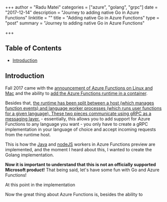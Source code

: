 +++
author = "Radu Matei"
categories = ["azure", "golang", "grpc"]
date = "2017-12-14"
description = "Journey to adding native Go in Azure Functions"
linktitle = ""
title = "Adding native Go in Azure Functions"
type = "post"
summary = "Journey to adding native Go in Azure Functions"

+++

Table of Contents
-----------------

- [Introduction](#introduction)

Introduction
-------------

Fall 2017 came with the [announcement of Azure Functions on Linux and Mac](https://azure.microsoft.com/en-us/blog/serverless-for-all-developers-bringing-azure-functions-to-linux-mac-planet-scale-nosql-real-time-analytics-and-productivity-apps/) and the ability to [add the Azure Functions runtime in a container](https://blogs.msdn.microsoft.com/appserviceteam/2017/11/15/functions-on-linux-preview/).

Besides that, [the runtime has been split between a host (which manages function events) and language worker processes (which runs user functions for a given language). These two pieces communicate using gRPC as a messaging layer.](https://github.com/Azure/azure-webjobs-sdk-script/wiki/Language-Extensibility) - essentially, this allows you to add support for Azure Functions to any language you want - you only have to create a gRPC implementation in your language of choice and accept incoming requests from the runtime host.

This is how the [Java](https://github.com/Azure/azure-functions-java-worker) and [nodeJS](https://github.com/Azure/azure-functions-nodejs-worker) workers in Azure Functions preview are implemented, and the moment I heard about this, I wanted to create the Golang implementation.

**Now it is important to understand that this is not an officially supported Microsoft product!**
That being said, let's have some fun with Go and Azure Functions! 

At this point in the implementation

Now the great thing about Azure Functions is, besides the ability to 

